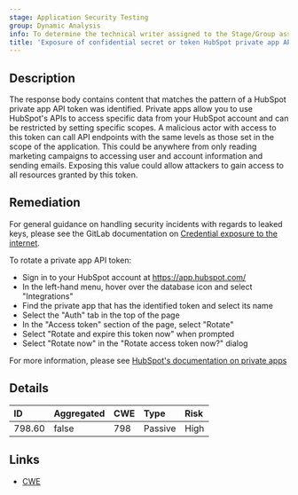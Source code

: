 ```yaml
---
stage: Application Security Testing
group: Dynamic Analysis
info: To determine the technical writer assigned to the Stage/Group associated with this page, see https://handbook.gitlab.com/handbook/product/ux/technical-writing/#assignments
title: 'Exposure of confidential secret or token HubSpot private app API token'
---
```


## Description

The response body contains content that matches the pattern of a HubSpot private app API token was identified. Private apps allow you to use HubSpot's APIs to access specific data from your HubSpot account and can be restricted by setting specific scopes. A malicious actor with access to this token can call API endpoints with the same levels as those set in the scope of the application. This could be anywhere from only reading marketing campaigns to accessing user and account information and sending emails.
Exposing this value could allow attackers to gain access to all resources granted by this token.

## Remediation

For general guidance on handling security incidents with regards to leaked keys, please see the GitLab documentation on [Credential exposure to the internet](../../../../../security/responding_to_security_incidents.md#credential-exposure-to-public-internet).

To rotate a private app API token:

- Sign in to your HubSpot account at <https://app.hubspot.com/>
- In the left-hand menu, hover over the database icon and select "Integrations"
- Find the private app that has the identified token and select its name
- Select the "Auth" tab in the top of the page
- In the "Access token" section of the page, select "Rotate"
- Select "Rotate and expire this token now" when prompted
- Select "Rotate now" in the "Rotate access token now?" dialog

For more information, please see [HubSpot's documentation on private apps](https://developers.hubspot.com/beta-docs/guides/apps/private-apps/overview)

## Details

| ID | Aggregated | CWE | Type | Risk |
|:---|:-----------|:----|:-----|:-----|
| 798.60 | false | 798 | Passive | High |

## Links

- [CWE](https://cwe.mitre.org/data/definitions/798.html)
